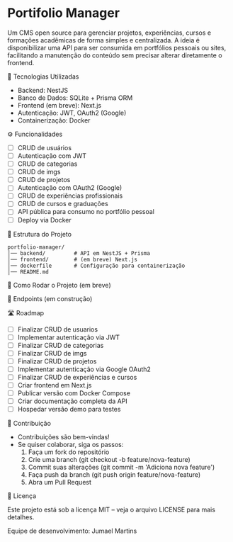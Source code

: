 # Portifolio Manager

Um CMS open source para gerenciar projetos, experiências, cursos e formações acadêmicas de forma simples e centralizada.
A ideia é disponibilizar uma API para ser consumida em portfólios pessoais ou sites, facilitando a manutenção do conteúdo sem precisar alterar diretamente o frontend.

🚀 Tecnologias Utilizadas

- Backend: NestJS
- Banco de Dados: SQLite + Prisma ORM
- Frontend (em breve): Next.js
- Autenticação: JWT, OAuth2 (Google)
- Containerização: Docker

⚙️ Funcionalidades

- [ ] CRUD de usuários
- [ ] Autenticação com JWT
- [ ] CRUD de categorias
- [ ] CRUD de imgs
- [ ] CRUD de projetos
- [ ] Autenticação com OAuth2 (Google)
- [ ] CRUD de experiências profissionais
- [ ] CRUD de cursos e graduações
- [ ] API pública para consumo no portfólio pessoal
- [ ] Deploy via Docker

📂 Estrutura do Projeto

```
portfolio-manager/
│── backend/         # API em NestJS + Prisma
│── frontend/        # (em breve) Next.js
│── dockerfile       # Configuração para containerização
│── README.md
```
🔧 Como Rodar o Projeto (em breve)

📌 Endpoints (em construção)

🛣️ Roadmap

- [ ] Finalizar CRUD de usuarios
- [ ] Implementar autenticação via JWT
- [ ] Finalizar CRUD de categorias
- [ ] Finalizar CRUD de imgs
- [ ] Finalizar CRUD de projetos
- [ ] Implementar autenticação via Google OAuth2
- [ ] Finalizar CRUD de experiências e cursos
- [ ] Criar frontend em Next.js
- [ ] Publicar versão com Docker Compose
- [ ] Criar documentação completa da API
- [ ] Hospedar versão demo para testes

🤝 Contribuição

- Contribuições são bem-vindas!
- Se quiser colaborar, siga os passos:
  1. Faça um fork do repositório
  2. Crie uma branch (git checkout -b feature/nova-feature)
  3. Commit suas alterações (git commit -m 'Adiciona nova feature')
  4. Faça push da branch (git push origin feature/nova-feature)
  5. Abra um Pull Request

📄 Licença

Este projeto está sob a licença MIT – veja o arquivo LICENSE para mais detalhes.

Equipe de desenvolvimento:
Jumael Martins